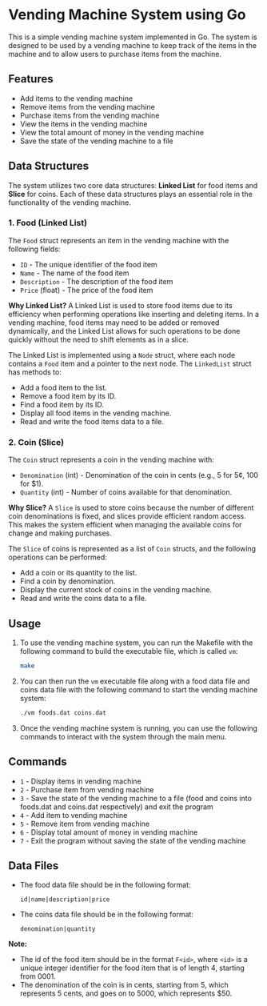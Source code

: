 # Vending Machine System using Go
This is a simple vending machine system implemented in Go. The system is designed to be used by a vending machine to keep track of the items in the machine and to allow users to purchase items from the machine.

## Features
- Add items to the vending machine
- Remove items from the vending machine
- Purchase items from the vending machine
- View the items in the vending machine
- View the total amount of money in the vending machine
- Save the state of the vending machine to a file

## Data Structures
The system utilizes two core data structures: **Linked List** for food items and **Slice** for coins. Each of these data structures plays an essential role in the functionality of the vending machine.
### 1. Food (Linked List)
The `Food` struct represents an item in the vending machine with the following fields:
- `ID` - The unique identifier of the food item
- `Name` - The name of the food item
- `Description` - The description of the food item
- `Price` (float) - The price of the food item

**Why Linked List?**
A Linked List is used to store food items due to its efficiency when performing operations like inserting and deleting items. In a vending machine, food items may need to be added or removed dynamically, and the Linked List allows for such operations to be done quickly without the need to shift elements as in a slice.

The Linked List is implemented using a `Node` struct, where each node contains a `Food` item and a pointer to the next node. The `LinkedList` struct has methods to:
- Add a food item to the list.
- Remove a food item by its ID.
- Find a food item by its ID.
- Display all food items in the vending machine.
- Read and write the food items data to a file.

### 2. Coin (Slice)
The `Coin` struct represents a coin in the vending machine with:
- `Denomination` (int) - Denomination of the coin in cents (e.g., 5 for 5¢, 100 for $1).
- `Quantity` (int) - Number of coins available for that denomination.

**Why Slice?**
A `Slice` is used to store coins because the number of different coin denominations is fixed, and slices provide efficient random access. This makes the system efficient when managing the available coins for change and making purchases.

The `Slice` of coins is represented as a list of `Coin` structs, and the following operations can be performed:
- Add a coin or its quantity to the list.
- Find a coin by denomination.
- Display the current stock of coins in the vending machine.
- Read and write the coins data to a file.

## Usage
1. To use the vending machine system, you can run the Makefile with the following command to build the executable file, which is called `vm`:
    ```bash
    make
    ```
2. You can then run the `vm` executable file along with a food data file and coins data file with the following command to start the vending machine system:
    ```bash
    ./vm foods.dat coins.dat
    ```

3. Once the vending machine system is running, you can use the following commands to interact with the system through the main menu.

## Commands
- `1` - Display items in vending machine
- `2` - Purchase item from vending machine
- `3` - Save the state of the vending machine to a file (food and coins into foods.dat and coins.dat respectively) and exit the program
- `4` - Add item to vending machine
- `5` - Remove item from vending machine
- `6` - Display total amount of money in vending machine
- `7` - Exit the program without saving the state of the vending machine

## Data Files
- The food data file should be in the following format:
    ```
    id|name|description|price
    ```
- The coins data file should be in the following format:
    ```
    denomination|quantity
    ```

**Note:** 
- The id of the food item should be in the format `F<id>`, where `<id>` is a unique integer identifier for the food item that is of length 4, starting from 0001.
- The denomination of the coin is in cents, starting from 5, which represents 5 cents, and goes on to 5000, which represents $50.